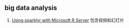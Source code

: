 ## big data analysis

1. [Using sparklyr with Microsoft R Server](http://blog.revolutionanalytics.com/big-data/)  包含视频和幻灯片
